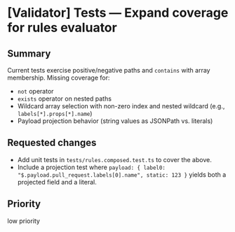 # [Validator] Tests — Expand coverage for rules evaluator

## Summary
Current tests exercise positive/negative paths and `contains` with array membership. Missing coverage for:
- `not` operator
- `exists` operator on nested paths
- Wildcard array selection with non-zero index and nested wildcard (e.g., `labels[*].props[*].name`)
- Payload projection behavior (string values as JSONPath vs. literals)

## Requested changes
- Add unit tests in `tests/rules.composed.test.ts` to cover the above.
- Include a projection test where `payload: { label0: "$.payload.pull_request.labels[0].name", static: 123 }` yields both a projected field and a literal.

## Priority
low priority

